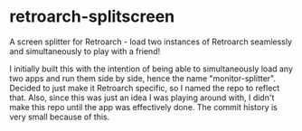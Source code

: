 # retroarch-splitscreen
A screen splitter for Retroarch - load two instances of Retroarch seamlessly and simultaneously to play with a friend!


I initially built this with the intention of being able to simultaneously load any two apps and run them side by side, hence the name "monitor-splitter". Decided to just make it Retroarch specific, so I named the repo to reflect that. Also, since this was just an idea I was playing around with, I didn't make this repo until the app was effectively done.
The commit history is very small because of this.